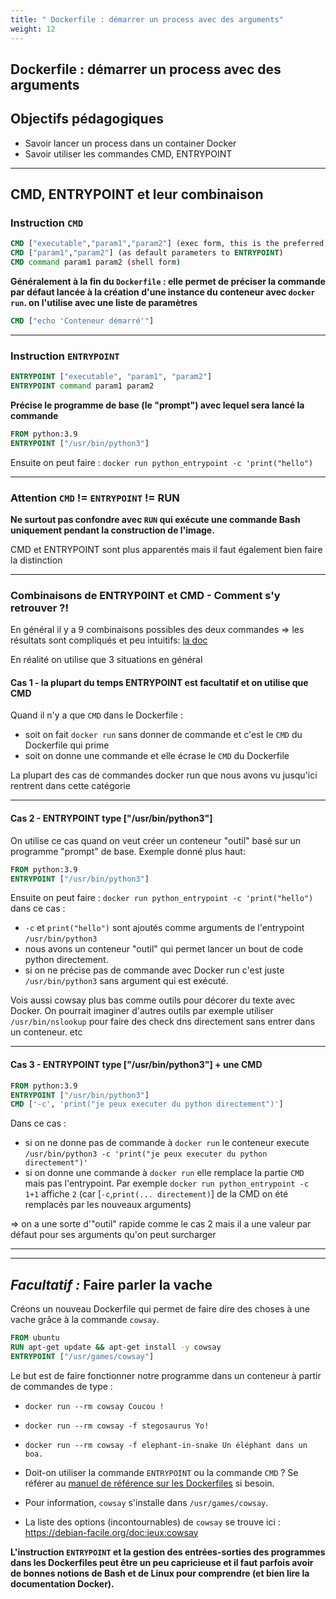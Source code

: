 ```yaml
---
title: " Dockerfile : démarrer un process avec des arguments"
weight: 12
---
```


## Dockerfile : démarrer un process avec des arguments


## Objectifs pédagogiques
  - Savoir lancer un process dans un container Docker
  - Savoir utiliser les commandes CMD, ENTRYPOINT
  
---

##  CMD, ENTRYPOINT et leur combinaison

### Instruction `CMD`

```dockerfile
CMD ["executable","param1","param2"] (exec form, this is the preferred form)
CMD ["param1","param2"] (as default parameters to ENTRYPOINT)
CMD command param1 param2 (shell form)
```

**Généralement à la fin du `Dockerfile` : elle permet de préciser la commande par défaut lancée à la création d'une instance du conteneur avec `docker run`. on l'utilise avec une liste de paramètres**

```Dockerfile
CMD ["echo 'Conteneur démarré'"]
```

---

### Instruction `ENTRYPOINT`

```dockerfile
ENTRYPOINT ["executable", "param1", "param2"]
ENTRYPOINT command param1 param2
```

**Précise le programme de base (le "prompt") avec lequel sera lancé la commande**

```Dockerfile
FROM python:3.9
ENTRYPOINT ["/usr/bin/python3"]
```

Ensuite on peut faire : `docker run python_entrypoint -c 'print("hello")`

---

### Attention `CMD` != `ENTRYPOINT` != RUN

**Ne surtout pas confondre avec `RUN` qui exécute une commande Bash uniquement pendant la construction de l'image.**

CMD et ENTRYPOINT sont plus apparentés mais il faut également bien faire la distinction

---

### Combinaisons de ENTRYP0INT et CMD - Comment s'y retrouver ?!

En général il y a 9 combinaisons possibles des deux commandes => les résultats sont compliqués et peu intuitifs: [la doc](https://docs.docker.com/engine/reference/builder/#understand-how-cmd-and-entrypoint-interact)

En réalité on utilise que 3 situations en général

#### Cas 1 - la plupart du temps ENTRYPOINT est facultatif et on utilise que CMD

Quand il n'y a que `CMD` dans le Dockerfile :
- soit on fait `docker run` sans donner de commande et c'est le `CMD` du Dockerfile qui prime
- soit on donne une commande et elle écrase le `CMD` du Dockerfile

La plupart des cas de commandes docker run que nous avons vu jusqu'ici rentrent dans cette catégorie

---

#### Cas 2 - ENTRYPOINT type ["/usr/bin/python3"]

On utilise ce cas quand on veut créer un conteneur "outil" basé sur un programme "prompt" de base. Exemple donné plus haut:

```Dockerfile
FROM python:3.9
ENTRYPOINT ["/usr/bin/python3"]
```

Ensuite on peut faire : `docker run python_entrypoint -c 'print("hello")` dans ce cas :
- `-c` et `print("hello")` sont ajoutés comme arguments de l'entrypoint `/usr/bin/python3`
- nous avons un conteneur "outil" qui permet lancer un bout de code python directement.
- si on ne précise pas de commande avec Docker run c'est juste `/usr/bin/python3` sans argument qui est exécuté.

Vois aussi cowsay plus bas comme outils pour décorer du texte avec Docker. On pourrait imaginer d'autres outils par exemple utiliser `/usr/bin/nslookup` pour faire des check dns directement sans entrer dans un conteneur. etc

---

#### Cas 3 - ENTRYPOINT type ["/usr/bin/python3"] + une CMD

```Dockerfile
FROM python:3.9
ENTRYPOINT ["/usr/bin/python3"]
CMD ['-c', 'print("je peux executer du python directement")']
```

Dans ce cas :
- si on ne donne pas de commande à `docker run` le conteneur execute `/usr/bin/python3 -c 'print("je peux executer du python directement")'`
- si on donne une commande à `docker run` elle remplace la partie `CMD` mais pas l'entrypoint. Par exemple `docker run python_entrypoint -c 1+1` affiche `2` (car [`-c`,`print(... directement)`] de la CMD on été remplacés par les nouveaux arguments)

=> on a une sorte d'"outil" rapide comme le cas 2 mais il a une valeur par défaut pour ses arguments qu'on peut surcharger

---




---

## _Facultatif :_ Faire parler la vache

Créons un nouveau Dockerfile qui permet de faire dire des choses à une vache grâce à la commande `cowsay`.

```Dockerfile
FROM ubuntu
RUN apt-get update && apt-get install -y cowsay
ENTRYPOINT ["/usr/games/cowsay"]
```

Le but est de faire fonctionner notre programme dans un conteneur à partir de commandes de type :

- `docker run --rm cowsay Coucou !`
- `docker run --rm cowsay -f stegosaurus Yo!`
- `docker run --rm cowsay -f elephant-in-snake Un éléphant dans un boa.`

- Doit-on utiliser la commande `ENTRYPOINT` ou la commande `CMD` ? Se référer au [manuel de référence sur les Dockerfiles](https://docs.docker.com/engine/reference/builder/) si besoin.
- Pour information, `cowsay` s'installe dans `/usr/games/cowsay`.
- La liste des options (incontournables) de `cowsay` se trouve ici : <https://debian-facile.org/doc:jeux:cowsay>


**L'instruction `ENTRYPOINT` et la gestion des entrées-sorties des programmes dans les Dockerfiles peut être un peu capricieuse et il faut parfois avoir de bonnes notions de Bash et de Linux pour comprendre (et bien lire la documentation Docker).**
